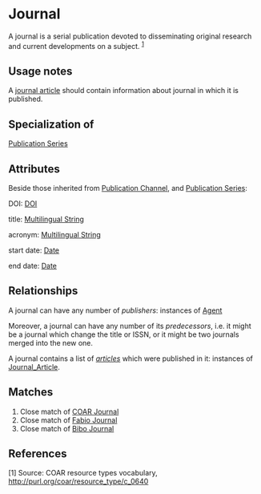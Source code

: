 # Journal

A journal is a serial publication devoted to disseminating original research and current developments on a subject. <sup>[1](#fn1)</sup>

## Usage notes
A [journal article](../entities/Journal_Article.md) should contain information about journal in which it is published. 

## Specialization of
[Publication Series](../entities/Publication_Series.md)

## Attributes

Beside those inherited from [Publication Channel](https://github.com/EuroCRIS/CERIF-Core/blob/main/entities/PublicationChannel.md#attributes), and [Publication Series](../entities/Publication_Series.md#attributes):

DOI: [DOI](https://github.com/EuroCRIS/CERIF-Core/blob/main/datatypes/DOI.md) 

title: [Multilingual String](https://github.com/EuroCRIS/CERIF-Core/blob/main/datatypes/Multilingual_String.md)

acronym: [Multilingual String](https://github.com/EuroCRIS/CERIF-Core/blob/main/datatypes/Multilingual_String.md)

start date: [Date](https://github.com/EuroCRIS/CERIF-Core/blob/main/datatypes/Date.md)

end date: [Date](https://github.com/EuroCRIS/CERIF-Core/blob/main/datatypes/Date.md)

## Relationships

A journal can have any number of *publishers*: instances of [Agent](https://github.com/EuroCRIS/CERIF-Core/blob/main/entities/Agent.md) 

Moreover, a journal can have any number of its *predecessors*, i.e. it might be a journal which change the title or ISSN, or it might be two journals merged into the new one.  

<a name="articles"><a name="rel9cce29d9-c141-4947-be73-4058e52d377a">A journal contains a list of *[articles](../entities/Journal_Article.md#user-content-rel9cce29d9-c141-4947-be73-4058e52d377a)* which were published in it: instances of [Journal_Article](../entities/Journal_Article.md).</a></a>

## Matches

1. Close match of [COAR Journal](http://vocabularies.coar-repositories.org/documentation/resource_types/#http://purl.org/coar/resource_type/c_0640)
2. Close match of [Fabio Journal](https://sparontologies.github.io/fabio/current/fabio.html#d4e3613)
3. Close match of [Bibo Journal](http://purl.org/ontology/bibo/Journal) 

## References
<a name="fn1">\[1\]</a> Source: COAR resource types vocabulary, http://purl.org/coar/resource_type/c_0640
